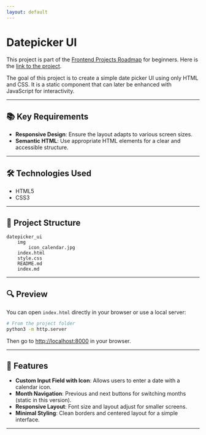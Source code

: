 ```yaml
---
layout: default
---
```

# Datepicker UI

This project is part of the [Frontend Projects Roadmap](https://roadmap.sh/frontend/projects) for beginners. 
Here is the [link to the project](https://roadmap.sh/projects/datepicker-ui).

The goal of this project is to create a simple date picker UI using only HTML and CSS. 
It is a static component that can later be enhanced with JavaScript for interactivity.

---

## 📚 Key Requirements

- **Responsive Design**: Ensure the layout adapts to various screen sizes.
- **Semantic HTML**: Use appropriate HTML elements for a clear and accessible structure.

---

## 🛠️ Technologies Used

- HTML5
- CSS3

---

## 📁 Project Structure
<!-- START PROJECT STRUCTURE -->
```
datepicker_ui
	img
		icon_calendar.jpg
	index.html
	style.css
	README.md
	index.md

```
<!-- END PROJECT STRUCTURE -->

---

## 🔍 Preview

You can open `index.html` directly in your browser or use a local server:

```bash
# From the project folder
python3 -m http.server
```

Then go to [http://localhost:8000](http://localhost:8000) in your browser.

---

## 🚀 Features

- **Custom Input Field with Icon**: Allows users to enter a date with a calendar icon.
- **Month Navigation**: Previous and next buttons for switching months (static in this version).
- **Responsive Layout**: Font size and layout adjust for smaller screens.
- **Minimal Styling**: Clean borders and centered layout for a simple interface.
---
